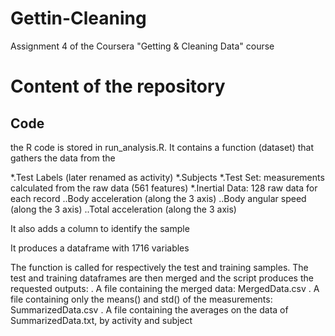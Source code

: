 # Gettin-Cleaning
Assignment 4 of the Coursera "Getting &amp; Cleaning Data" course
# Content of the repository
## Code
the R code is stored in run_analysis.R. It contains a function (dataset)
that gathers the data from the 

*.Test Labels (later renamed as activity)
*.Subjects
*.Test Set: measurements calculated from the raw data (561 features)
*.Inertial Data: 128 raw data for each record
..Body acceleration (along the 3 axis)
..Body angular speed (along the 3 axis)
..Total acceleration (along the 3 axis)

It also adds a column to identify the sample

It produces a dataframe with 1716 variables

The function is called for respectively the test and training samples.
The test and training dataframes are then merged and the script produces the 
requested outputs:
. A file containing the merged data: MergedData.csv
. A file containing only the means() and std() of the measurements: SummarizedData.csv
. A file containing the averages on the data of SummarizedData.txt, by activity and subject
